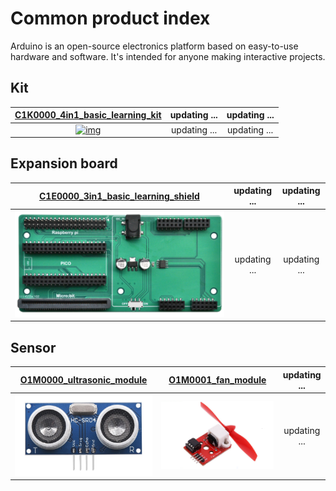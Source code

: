 # Common product index
Arduino is an open-source electronics platform based on easy-to-use hardware and software.  It's intended for anyone making interactive projects.

## Kit
| [C1K0000_4in1_basic_learning_kit](../C1K0000_4in1_basic_learning_kit/C1K0000_4in1_basic_learning_kit.md) | updating ... | updating ... |
| :--: | :--: | :--: |
| [![img](../../_static/common_product/C1E0000_3in1_basic_learning_shield/img.png)](../C1E0000_3in1_basic_learning_shield/C1E0000_3in1_basic_learning_shield.md) | updating ... | updating ... |

## Expansion board
| [C1E0000_3in1_basic_learning_shield](../C1E0000_3in1_basic_learning_shield/C1E0000_3in1_basic_learning_shield.md) | updating ... | updating ... |
| :--: | :--: | :--: |
| [![img](../../_static/common_product/C1E0000_3in1_basic_learning_shield/1img.png)](../C1E0000_3in1_basic_learning_shield/C1E0000_3in1_basic_learning_shield.md) | updating ... | updating ... |

## Sensor
| [O1M0000_ultrasonic_module](../../outsourcing/O1M0000_ultrasonic_module/O1M0000_ultrasonic_module.md) | [O1M0001_fan_module](../../outsourcing/O1M0001_fan_module/O1M0001_fan_module.md) | updating ... |
| :--: | :--: | :--: |
| [![img](../../_static/outsourcing/O1M0000_ultrasonic_module/1img.png)](../../outsourcing/O1M0000_ultrasonic_module/O1M0000_ultrasonic_module.md) | [![img](../../_static/outsourcing/O1M0001_fan_module/1img.png)](../../outsourcing/O1M0001_fan_module/O1M0001_fan_module.md) | updating ... |


